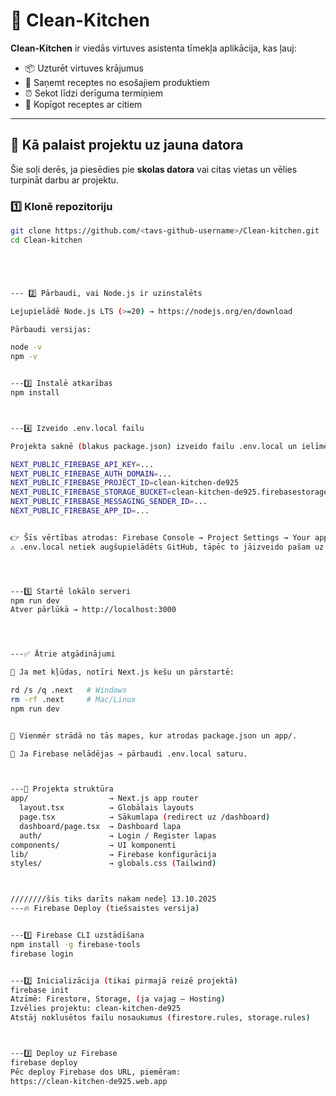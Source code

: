 # 🥗 Clean-Kitchen

**Clean-Kitchen** ir viedās virtuves asistenta tīmekļa aplikācija, kas ļauj:
- 📦 Uzturēt virtuves krājumus  
- 🍳 Saņemt receptes no esošajiem produktiem  
- ⏰ Sekot līdzi derīguma termiņiem  
- 👥 Kopīgot receptes ar citiem  

---

## 🚀 Kā palaist projektu uz jauna datora

Šie soļi derēs, ja piesēdies pie **skolas datora** vai citas vietas un vēlies turpināt darbu ar projektu.

### 1️⃣ Klonē repozitoriju
```bash
git clone https://github.com/<tavs-github-username>/Clean-kitchen.git
cd Clean-kitchen





--- 2️⃣ Pārbaudi, vai Node.js ir uzinstalēts

Lejupielādē Node.js LTS (>=20) → https://nodejs.org/en/download

Pārbaudi versijas:

node -v
npm -v


---3️⃣ Instalē atkarības
npm install



---4️⃣ Izveido .env.local failu

Projekta saknē (blakus package.json) izveido failu .env.local un ielīmē Firebase konfigurāciju:

NEXT_PUBLIC_FIREBASE_API_KEY=...
NEXT_PUBLIC_FIREBASE_AUTH_DOMAIN=...
NEXT_PUBLIC_FIREBASE_PROJECT_ID=clean-kitchen-de925
NEXT_PUBLIC_FIREBASE_STORAGE_BUCKET=clean-kitchen-de925.firebasestorage.app
NEXT_PUBLIC_FIREBASE_MESSAGING_SENDER_ID=...
NEXT_PUBLIC_FIREBASE_APP_ID=...


👉 Šīs vērtības atrodas: Firebase Console → Project Settings → Your apps (Web app config).
⚠️ .env.local netiek augšupielādēts GitHub, tāpēc to jāizveido pašam uz katra datora.




---5️⃣ Startē lokālo serveri
npm run dev
Atver pārlūkā → http://localhost:3000




---✅ Ātrie atgādinājumi

🔄 Ja met kļūdas, notīri Next.js kešu un pārstartē:

rd /s /q .next   # Windows
rm -rf .next     # Mac/Linux
npm run dev


📂 Vienmēr strādā no tās mapes, kur atrodas package.json un app/.

🔑 Ja Firebase nelādējas → pārbaudi .env.local saturu.



---📂 Projekta struktūra
app/                  → Next.js app router
  layout.tsx          → Globālais layouts
  page.tsx            → Sākumlapa (redirect uz /dashboard)
  dashboard/page.tsx  → Dashboard lapa
  auth/               → Login / Register lapas
components/           → UI komponenti
lib/                  → Firebase konfigurācija
styles/               → globals.css (Tailwind)



////////šis tiks darīts nakam nedeļ 13.10.2025
---🔥 Firebase Deploy (tiešsaistes versija)


---1️⃣ Firebase CLI uzstādīšana
npm install -g firebase-tools
firebase login


---2️⃣ Inicializācija (tikai pirmajā reizē projektā)
firebase init
Atzīmē: Firestore, Storage, (ja vajag — Hosting)
Izvēlies projektu: clean-kitchen-de925
Atstāj noklusētos failu nosaukumus (firestore.rules, storage.rules)



---3️⃣ Deploy uz Firebase
firebase deploy
Pēc deploy Firebase dos URL, piemēram:
https://clean-kitchen-de925.web.app





